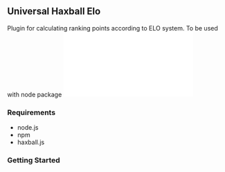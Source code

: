 ## Universal Haxball Elo
Plugin for calculating ranking points according to ELO system. To be used with node package ![haxball.js](<github.com/mertushka/haxball.js>)

### Requirements
- node.js
- npm
- haxball.js

### Getting Started
```
```
